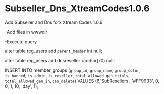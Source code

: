 # Subseller_Dns_XtreamCodes1.0.6
Add Subseller and Dns forx Xtream Codes 1.0.6

-Add files in wwwdir


-Execute  query

alter table reg_users add `parent_member` int null;

alter table reg_users add dnsreseller varchar(70) null;

INSERT INTO member_groups (`group_id`, `group_name`, `group_color`, `is_banned`, `is_admin`, `is_reseller`, `total_allowed_gen_trials`, `total_allowed_gen_in`, `can_delete`) VALUES (6,'SubResellers', '#FF9933', 0, 0, 1, 10, 'day', 1);

